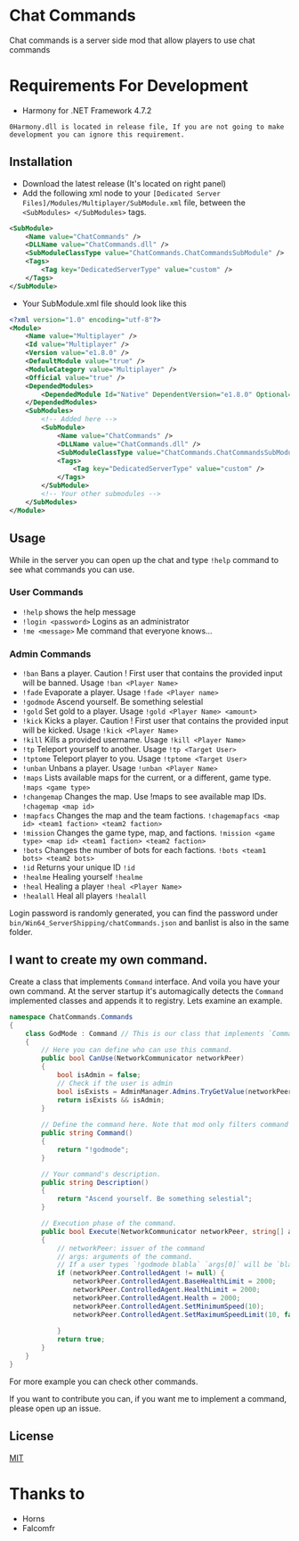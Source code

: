 # Chat Commands

Chat commands is a server side mod that allow players to use chat commands

# Requirements For Development

- Harmony for .NET Framework 4.7.2

`0Harmony.dll is located in release file, If you are not going to make development you can ignore this requirement.`

## Installation

- Download the latest release (It's located on right panel)
- Add the following xml node to your `[Dedicated Server Files]/Modules/Multiplayer/SubModule.xml` file, between the  `<SubModules> </SubModules>` tags. 
```xml
<SubModule>
    <Name value="ChatCommands" />
    <DLLName value="ChatCommands.dll" />
    <SubModuleClassType value="ChatCommands.ChatCommandsSubModule" />
    <Tags>
        <Tag key="DedicatedServerType" value="custom" />
    </Tags>
</SubModule>
```
- Your SubModule.xml file should look like this
```xml
<?xml version="1.0" encoding="utf-8"?>
<Module>
	<Name value="Multiplayer" />
	<Id value="Multiplayer" />
	<Version value="e1.8.0" />
	<DefaultModule value="true" />
	<ModuleCategory value="Multiplayer" />
	<Official value="true" />
	<DependedModules>
		<DependedModule Id="Native" DependentVersion="e1.8.0" Optional="false" />
	</DependedModules>
	<SubModules>
        <!-- Added here -->
        <SubModule>
            <Name value="ChatCommands" />
            <DLLName value="ChatCommands.dll" />
            <SubModuleClassType value="ChatCommands.ChatCommandsSubModule" />
            <Tags>
                <Tag key="DedicatedServerType" value="custom" />
            </Tags>
        </SubModule>
        <!-- Your other submodules -->
	</SubModules>
</Module>
```

## Usage

While in the server you can open up the chat and type `!help` command to see what commands you can use.

### User Commands
- `!help` shows the help message
- `!login <password>` Logins as an administrator
- `!me <message>` Me command that everyone knows...

### Admin Commands
- `!ban` Bans a player. Caution ! First user that contains the provided input will be banned. Usage `!ban <Player Name>`
- `!fade` Evaporate a player. Usage `!fade <Player name>`
- `!godmode` Ascend yourself. Be something selestial
- `!gold` Set gold to a player. Usage `!gold <Player Name> <amount>`
- `!kick` Kicks a player. Caution ! First user that contains the provided input will be kicked. Usage `!kick <Player Name>`
- `!kill` Kills a provided username. Usage `!kill <Player Name>`
- `!tp` Teleport yourself to another. Usage `!tp <Target User>`
- `!tptome` Teleport player to you. Usage `!tptome <Target User>`
- `!unban` Unbans a player. Usage `!unban <Player Name>`
- `!maps` Lists available maps for the current, or a different, game type. `!maps <game type>`
- `!changemap` Changes the map. Use !maps to see available map IDs. `!chagemap <map id>`
- `!mapfacs` Changes the map and the team factions. `!chagemapfacs <map id> <team1 faction> <team2 faction>`
- `!mission` Changes the game type, map, and factions. `!mission <game type> <map id> <team1 faction> <team2 faction>`
- `!bots` Changes the number of bots for each factions. `!bots <team1 bots> <team2 bots>`
- `!id` Returns your unique ID `!id`
- `!healme` Healing yourself `!healme`
- `!heal` Healing a player `!heal <Player Name>`
- `!healall` Heal all players `!healall`

Login password is randomly generated, you can find the password under `bin/Win64_ServerShipping/chatCommands.json` and banlist is also in the same folder. 

## I want to create my own command.

Create a class that implements `Command` interface. And voila you have your own command. At the server startup it's automagically detects the `Command` implemented classes and appends it to registry. Lets examine an example.

```csharp
namespace ChatCommands.Commands
{
    class GodMode : Command // This is our class that implements `Command` interface.
    {
        // Here you can define who can use this command.
        public bool CanUse(NetworkCommunicator networkPeer) 
        {
            bool isAdmin = false;
            // Check if the user is admin
            bool isExists = AdminManager.Admins.TryGetValue(networkPeer.VirtualPlayer.Id.ToString(), out isAdmin);
            return isExists && isAdmin;
        }
        
        // Define the command here. Note that mod only filters command that starts with `!`
        public string Command()
        {
            return "!godmode"; 
        }

        // Your command's description.
        public string Description()
        {
            return "Ascend yourself. Be something selestial"; 
        }

        // Execution phase of the command.
        public bool Execute(NetworkCommunicator networkPeer, string[] args)
        {
            // networkPeer: issuer of the command
            // args: arguments of the command.
            // If a user types `!godmode blabla` `args[0]` will be `blabla`
            if (networkPeer.ControlledAgent != null) {
                networkPeer.ControlledAgent.BaseHealthLimit = 2000;
                networkPeer.ControlledAgent.HealthLimit = 2000;
                networkPeer.ControlledAgent.Health = 2000;
                networkPeer.ControlledAgent.SetMinimumSpeed(10);
                networkPeer.ControlledAgent.SetMaximumSpeedLimit(10, false);
                
            }
            return true;
        }
    }
}
```

For more example you can check other commands.

If you want to contribute you can, if you want me to implement a command, please open up an issue.

## License
[MIT](https://choosealicense.com/licenses/mit/)

# Thanks to
- Horns
- Falcomfr
